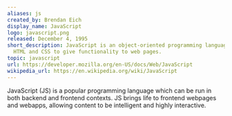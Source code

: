 ```yaml
---
aliases: js
created_by: Brendan Eich
display_name: JavaScript
logo: javascript.png
released: December 4, 1995
short_description: JavaScript is an object-oriented programming language used alongside
  HTML and CSS to give functionality to web pages.
topic: javascript
url: https://developer.mozilla.org/en-US/docs/Web/JavaScript
wikipedia_url: https://en.wikipedia.org/wiki/JavaScript
---
```

JavaScript (JS) is a popular programming language which can be run in both backend and frontend contexts. JS brings life to frontend webpages and webapps, allowing content to be intelligent and highly interactive.
